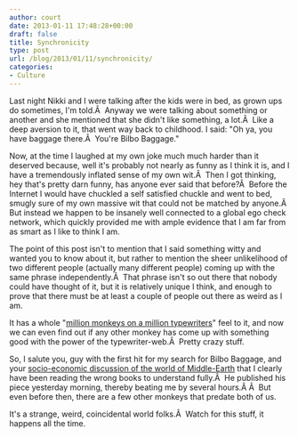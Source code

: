 ```yaml
---
author: court
date: 2013-01-11 17:48:28+00:00
draft: false
title: Synchronicity
type: post
url: /blog/2013/01/11/synchronicity/
categories:
- Culture
---
```


Last night Nikki and I were talking after the kids were in bed, as grown ups do sometimes, I'm told.Â  Anyway we were talking about something or another and she mentioned that she didn't like something, a lot.Â  Like a deep aversion to it, that went way back to childhood. I said: "Oh ya, you have baggage there.Â  You're Bilbo Baggage."

Now, at the time I laughed at my own joke much much harder than it deserved because, well it's probably not nearly as funny as I think it is, and I have a tremendously inflated sense of my own wit.Â  Then I got thinking, hey that's pretty darn funny, has anyone ever said that before?Â  Before the Internet I would have chuckled a self satisfied chuckle and went to bed, smugly sure of my own massive wit that could not be matched by anyone.Â  But instead we happen to be insanely well connected to a global ego check network, which quickly provided me with ample evidence that I am far from as smart as I like to think I am.

The point of this post isn't to mention that I said something witty and wanted you to know about it, but rather to mention the sheer unlikelihood of two different people (actually many different people) coming up with the same phrase independently.Â  That phrase isn't so out there that nobody could have thought of it, but it is relatively unique I think, and enough to prove that there must be at least a couple of people out there as weird as I am.

It has a whole "[million monkeys on a million typewriters](http://en.wikipedia.org/wiki/Infinite_monkey_theorem)" feel to it, and now we can even find out if any other monkey has come up with something good with the power of the typewriter-web.Â  Pretty crazy stuff.

So, I salute you, guy with the first hit for my search for Bilbo Baggage, and your [socio-economic discussion of the world of Middle-Earth](http://skepticlawyer.com.au/2013/01/10/bilbo-baggage/) that I clearly have been reading the wrong books to understand fully.Â  He published his piece yesterday morning, thereby beating me by several hours.Â Â  But even before then, there are a few other monkeys that predate both of us.

It's a strange, weird, coincidental world folks.Â  Watch for this stuff, it happens all the time.
